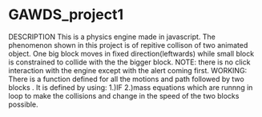 # GAWDS_project1
DESCRIPTION
This is a physics engine made in javascript.
The phenomenon shown in this project is of repitive collison of two animated object.
One big block moves in fixed direction(leftwards) while small block is constrained to collide with the the bigger block.
NOTE: there is no click interaction with the engine except with the alert coming first.
WORKING:
There is a function defined for  all the motions and path followed by two blocks .
It is defined by using:
1.)IF 
2.)mass equations
which are runnng in loop to make the collisions and change in the speed of the two blocks possible.

